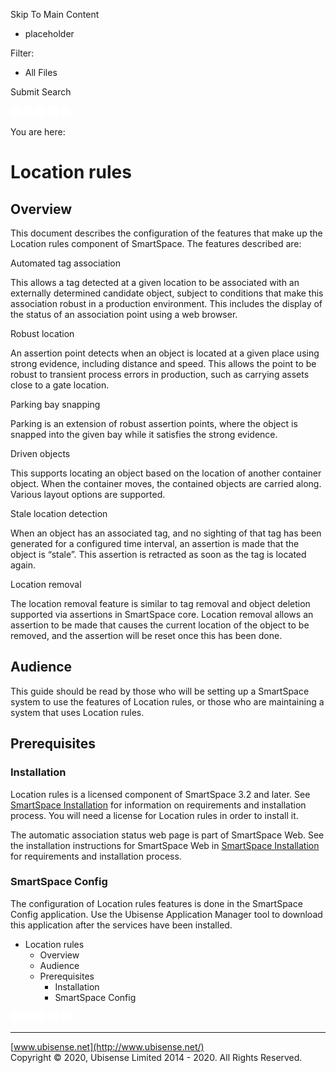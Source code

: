 

Skip To Main Content

[](../../../Home.htm)

  * placeholder

Filter:

  * All Files

Submit Search

![Navigate previous](../../../images/transparent.gif) ![Navigate
next](../../../images/transparent.gif) ![Expand
all](../../../images/transparent.gif) ![](../../../images/transparent.gif)
![Print](../../../images/transparent.gif)

You are here:

# Location rules

## Overview

This document describes the configuration of the features that make up the
Location rules component of SmartSpace. The features described are:

Automated tag association

This allows a tag detected at a given location to be associated with an
externally determined candidate object, subject to conditions that make this
association robust in a production environment. This includes the display of
the status of an association point using a web browser.

Robust location

An assertion point detects when an object is located at a given place using
strong evidence, including distance and speed. This allows the point to be
robust to transient process errors in production, such as carrying assets
close to a gate location.

Parking bay snapping

Parking is an extension of robust assertion points, where the object is
snapped into the given bay while it satisfies the strong evidence.

Driven objects

This supports locating an object based on the location of another container
object. When the container moves, the contained objects are carried along.
Various layout options are supported.

Stale location detection

When an object has an associated tag, and no sighting of that tag has been
generated for a configured time interval, an assertion is made that the object
is “stale”. This assertion is retracted as soon as the tag is located again.

Location removal

The location removal feature is similar to tag removal and object deletion
supported via assertions in SmartSpace core. Location removal allows an
assertion to be made that causes the current location of the object to be
removed, and the assertion will be reset once this has been done.

## Audience

This guide should be read by those who will be setting up a SmartSpace system
to use the features of Location rules, or those who are maintaining a system
that uses Location rules.

## Prerequisites

### Installation

Location rules is a licensed component of SmartSpace 3.2 and later. See
[SmartSpace Installation](../../Installation/InstallationWiz.htm) for
information on requirements and installation process. You will need a license
for Location rules in order to install it.

The automatic association status web page is part of SmartSpace Web. See the
installation instructions for SmartSpace Web in [SmartSpace
Installation](../../Installation/InstallationWiz.htm) for requirements and
installation process.

### SmartSpace Config

The configuration of Location rules features is done in the SmartSpace Config
application. Use the Ubisense Application Manager tool to download this
application after the services have been installed.

  * Location rules
    * Overview
    * Audience
    * Prerequisites
      * Installation
      * SmartSpace Config

![Navigate previous](../../../images/transparent.gif) ![Navigate
next](../../../images/transparent.gif) ![Expand
all](../../../images/transparent.gif) ![](../../../images/transparent.gif)
![Print](../../../images/transparent.gif)

* * *

[www.ubisense.net](http://www.ubisense.net/)  
Copyright © 2020, Ubisense Limited 2014 - 2020. All Rights Reserved.

